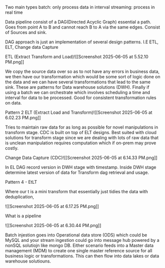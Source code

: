
Two main types
batch: only process data in interval
streaming: process in real time

Data pipeline consist of a DAG(Directed Acyclic Graph) essential a path. Goes from point A to B and cannot reach B to A via the same edges. Consist of Sources and sink. 

DAG approach is just an implementation of several design patterns. I.E ETL, ELT, Change data Capture

ETL (Extract Transform  and Load)![[Screenshot 2025-06-05 at 5.52.10 PM.png]]

We copy the source data over so as to not have any errors in business data, we then have our transformation which would be some sort of logic done on the data and we can have several transformations that lead to the same sink. These are patterns for Data warehouse solutions (DWH). Finally if using a batch we can orchestrate which involves scheduling a time and interval for data to be processed. Good for consistent transformation rules on data. 

Pattern 2 ELT (Extract Load and Transform)![[Screenshot 2025-06-05 at 6.02.23 PM.png]]

Tries to maintain raw data for as long as possible for novel manipulations in transform stage. CDC is built on top of ELT designs. Best suited with cloud solutions for transform stage since we are dealing with lots of raw data that is unclean manipulation requires computation which if on-prem may prove costly. 


Change Data Capture (CDC)![[Screenshot 2025-06-05 at 6.14.33 PM.png]]

In EL DAG record version in DWH stage with timestamp. Inside DWH stage determine latest version of data for Transform dag retrieval and usage. 


Pattern 4 - EtLT 

Where our t is a mini transform that essentially just tidies the data with deduplication, 


![[Screenshot 2025-06-05 at 6.17.25 PM.png]]


What is a pipeline 

![[Screenshot 2025-06-05 at 6.30.44 PM.png]]

Batch injestion goes into Operational data store (ODS) which could be MySQL and your stream ingestion could go into message hub powered by a nonSQL solutiojn like mongo DB. Either scenario feeds into a Master data management (MDM) to create one single master reference source for all business logic or transformations. This can then flow into data lakes or data warehouse solutiouns. 
